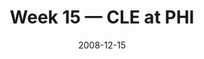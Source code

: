 ---
layout: game
title: Week 15 — CLE at PHI
season: 2008
game_id: 2008_15_CLE_PHI
week: 15
date: 2008-12-15
home_team: PHI
away_team: CLE
final_home: 
final_away: 
pbp_url: /assets/data/pbp/2008/2008_15_CLE_PHI.csv.gz
---